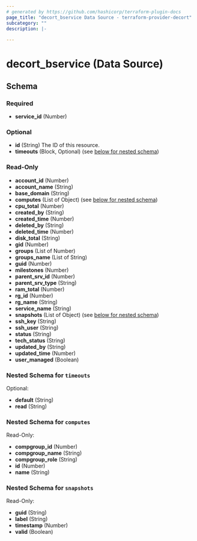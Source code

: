 ```yaml
---
# generated by https://github.com/hashicorp/terraform-plugin-docs
page_title: "decort_bservice Data Source - terraform-provider-decort"
subcategory: ""
description: |-
  
---
```


# decort_bservice (Data Source)





<!-- schema generated by tfplugindocs -->
## Schema

### Required

- **service_id** (Number)

### Optional

- **id** (String) The ID of this resource.
- **timeouts** (Block, Optional) (see [below for nested schema](#nestedblock--timeouts))

### Read-Only

- **account_id** (Number)
- **account_name** (String)
- **base_domain** (String)
- **computes** (List of Object) (see [below for nested schema](#nestedatt--computes))
- **cpu_total** (Number)
- **created_by** (String)
- **created_time** (Number)
- **deleted_by** (String)
- **deleted_time** (Number)
- **disk_total** (String)
- **gid** (Number)
- **groups** (List of Number)
- **groups_name** (List of String)
- **guid** (Number)
- **milestones** (Number)
- **parent_srv_id** (Number)
- **parent_srv_type** (String)
- **ram_total** (Number)
- **rg_id** (Number)
- **rg_name** (String)
- **service_name** (String)
- **snapshots** (List of Object) (see [below for nested schema](#nestedatt--snapshots))
- **ssh_key** (String)
- **ssh_user** (String)
- **status** (String)
- **tech_status** (String)
- **updated_by** (String)
- **updated_time** (Number)
- **user_managed** (Boolean)

<a id="nestedblock--timeouts"></a>
### Nested Schema for `timeouts`

Optional:

- **default** (String)
- **read** (String)


<a id="nestedatt--computes"></a>
### Nested Schema for `computes`

Read-Only:

- **compgroup_id** (Number)
- **compgroup_name** (String)
- **compgroup_role** (String)
- **id** (Number)
- **name** (String)


<a id="nestedatt--snapshots"></a>
### Nested Schema for `snapshots`

Read-Only:

- **guid** (String)
- **label** (String)
- **timestamp** (Number)
- **valid** (Boolean)


